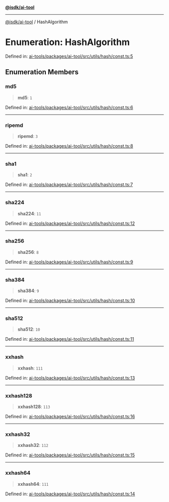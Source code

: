 [**@isdk/ai-tool**](../README.md)

***

[@isdk/ai-tool](../globals.md) / HashAlgorithm

# Enumeration: HashAlgorithm

Defined in: [ai-tools/packages/ai-tool/src/utils/hash/const.ts:5](https://github.com/isdk/ai-tool.js/blob/a24331161aecd2d7bbd8dc9f9cd3d984871261cb/src/utils/hash/const.ts#L5)

## Enumeration Members

### md5

> **md5**: `1`

Defined in: [ai-tools/packages/ai-tool/src/utils/hash/const.ts:6](https://github.com/isdk/ai-tool.js/blob/a24331161aecd2d7bbd8dc9f9cd3d984871261cb/src/utils/hash/const.ts#L6)

***

### ripemd

> **ripemd**: `3`

Defined in: [ai-tools/packages/ai-tool/src/utils/hash/const.ts:8](https://github.com/isdk/ai-tool.js/blob/a24331161aecd2d7bbd8dc9f9cd3d984871261cb/src/utils/hash/const.ts#L8)

***

### sha1

> **sha1**: `2`

Defined in: [ai-tools/packages/ai-tool/src/utils/hash/const.ts:7](https://github.com/isdk/ai-tool.js/blob/a24331161aecd2d7bbd8dc9f9cd3d984871261cb/src/utils/hash/const.ts#L7)

***

### sha224

> **sha224**: `11`

Defined in: [ai-tools/packages/ai-tool/src/utils/hash/const.ts:12](https://github.com/isdk/ai-tool.js/blob/a24331161aecd2d7bbd8dc9f9cd3d984871261cb/src/utils/hash/const.ts#L12)

***

### sha256

> **sha256**: `8`

Defined in: [ai-tools/packages/ai-tool/src/utils/hash/const.ts:9](https://github.com/isdk/ai-tool.js/blob/a24331161aecd2d7bbd8dc9f9cd3d984871261cb/src/utils/hash/const.ts#L9)

***

### sha384

> **sha384**: `9`

Defined in: [ai-tools/packages/ai-tool/src/utils/hash/const.ts:10](https://github.com/isdk/ai-tool.js/blob/a24331161aecd2d7bbd8dc9f9cd3d984871261cb/src/utils/hash/const.ts#L10)

***

### sha512

> **sha512**: `10`

Defined in: [ai-tools/packages/ai-tool/src/utils/hash/const.ts:11](https://github.com/isdk/ai-tool.js/blob/a24331161aecd2d7bbd8dc9f9cd3d984871261cb/src/utils/hash/const.ts#L11)

***

### xxhash

> **xxhash**: `111`

Defined in: [ai-tools/packages/ai-tool/src/utils/hash/const.ts:13](https://github.com/isdk/ai-tool.js/blob/a24331161aecd2d7bbd8dc9f9cd3d984871261cb/src/utils/hash/const.ts#L13)

***

### xxhash128

> **xxhash128**: `113`

Defined in: [ai-tools/packages/ai-tool/src/utils/hash/const.ts:16](https://github.com/isdk/ai-tool.js/blob/a24331161aecd2d7bbd8dc9f9cd3d984871261cb/src/utils/hash/const.ts#L16)

***

### xxhash32

> **xxhash32**: `112`

Defined in: [ai-tools/packages/ai-tool/src/utils/hash/const.ts:15](https://github.com/isdk/ai-tool.js/blob/a24331161aecd2d7bbd8dc9f9cd3d984871261cb/src/utils/hash/const.ts#L15)

***

### xxhash64

> **xxhash64**: `111`

Defined in: [ai-tools/packages/ai-tool/src/utils/hash/const.ts:14](https://github.com/isdk/ai-tool.js/blob/a24331161aecd2d7bbd8dc9f9cd3d984871261cb/src/utils/hash/const.ts#L14)
